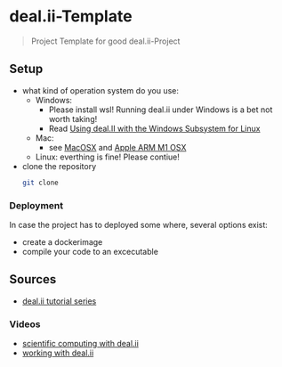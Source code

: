 # deal.ii-Template
> Project Template for good deal.ii-Project

## Setup

- what kind of operation system do you use:
  - Windows: 
    - Please install wsl! Running deal.ii under Windows is a bet not worth taking!
    - Read [Using deal.II with the Windows Subsystem for Linux](https://github.com/dealii/dealii/wiki/Windows#using-dealii-with-the-windows-subsystem-for-linux)
  - Mac: 
    - see [MacOSX](https://github.com/dealii/dealii/wiki/MacOSX) and [Apple ARM M1 OSX](https://github.com/dealii/dealii/wiki/Apple-ARM-M1-OSX)
  - Linux: everthing is fine! Please contiue! 
- clone the repository 
  ````bash
  git clone
  ````

### Deployment

In case the project has to deployed some where, several options exist:
- create a dockerimage
- compile your code to an excecutable


## Sources

- [deal.ii tutorial series](https://www.dealii.org/current/doxygen/deal.II/Tutorial.html)

### Videos

- [scientific computing with deal.ii](https://www.math.colostate.edu/~bangerth/videos.html)
- [working with deal.ii](https://www.youtube.com/playlist?list=PLS1lqxOwNjOZ-Zo8oHvh9-xvrudP7mYRp)
